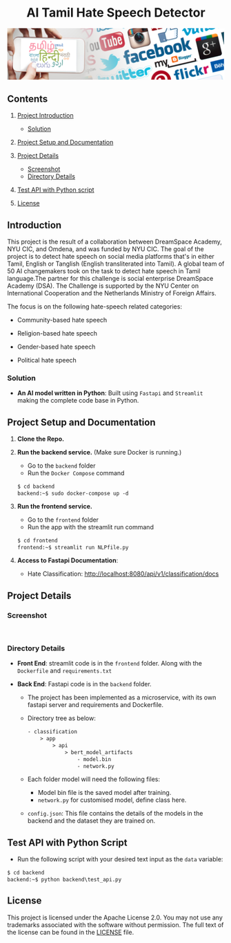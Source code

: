 <h1 align="center">AI Tamil Hate Speech Detector</h1>

<p align="center">
<img alt="OMDENA NYU" src="misc/Omdena-NYU.png">
</p>

## Contents

1. [Project Introduction](#section01)
    - [Solution](#section01a)
2. [Project Setup and Documentation](#section02)

3. [Project Details](#section03)
    - [Screenshot](#section03a)
    - [Directory Details](#section03b)
4. [Test API with Python script](#section04)

5. [License](#section05)

<a id='section01'></a>

## Introduction

This project is the result of a collaboration between DreamSpace Academy, NYU CIC, and Omdena, and was funded by NYU CIC. The goal of the project is to detect hate speech on social media platforms that's in either Tamil, English or Tanglish (English transliterated into Tamil). A global team of 50 AI changemakers took on the task to detect hate speech in Tamil language.The partner for this challenge is social enterprise DreamSpace Academy (DSA). The Challenge is supported by the NYU Center on International Cooperation and the Netherlands Ministry of Foreign Affairs.

The focus is on the following hate-speech related categories:

- Community-based hate speech

- Religion-based hate speech

- Gender-based hate speech

- Political hate speech

<a id='section01a'></a>

### Solution

- **An AI model written in Python**: Built using `Fastapi` and `Streamlit` making the complete code base in Python.

<a id='section02'></a>

## Project Setup and Documentation

1. **Clone the Repo.**

2. **Run the backend service.** (Make sure Docker is running.)
    - Go to the `backend` folder
    - Run the `Docker Compose` command

    ```console  
    $ cd backend
    backend:~$ sudo docker-compose up -d
    ```

3. **Run the frontend service.**

    - Go to the `frontend` folder
    <!---
    - Create the docker image from the `Docker File`
    - Then execute the docker image to spin up a container.
    ```console  
    $ cd frontend
    frontend:~$ sudo docker build -t streamlit_app .
    frontend:~$ sudo docker run -d --name streamlit_app streamlit_app
    ```
    --->
    - Run the app with the streamlit run command

    ```console  
    $ cd frontend
    frontend:~$ streamlit run NLPfile.py
    ```

4. **Access to Fastapi Documentation**:
    - Hate Classification: <http://localhost:8080/api/v1/classification/docs>

<a id='section03'></a>

## Project Details

<a id='section03a'></a>

### Screenshot

<p align="center">
<img alt="">
</p>

<a id='section03b'></a>

### Directory Details

- **Front End**: streamlit code is in the `frontend` folder. Along with the `Dockerfile` and `requirements.txt`

- **Back End**: Fastapi code is in the `backend` folder.
  - The project has been implemented as a microservice, with its own fastapi server and requirements and Dockerfile.
  - Directory tree as below:

    ```
    - classification
        > app
            > api
                > bert_model_artifacts
                    - model.bin
                    - network.py
    ```

  - Each folder model will need the following files:
    - Model bin file is the saved model after training.
    - `network.py` for customised model, define class here.

  - `config.json`: This file contains the details of the models in the backend and the dataset they are trained on.

<a id='section04'></a>

## Test API with Python Script

- Run the following script with your desired text input as the `data` variable:<br/>
```
$ cd backend
backend:~$ python backend\test_api.py
```

<a id='section05'></a>

## License

This project is licensed under the Apache License 2.0. You may not use any trademarks associated with the software without permission. The full text of the license can be found in the [LICENSE](LICENSE) file.
